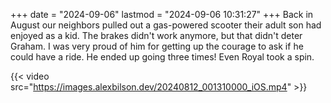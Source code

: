 +++
date = "2024-09-06"
lastmod = "2024-09-06 10:31:27"
+++
Back in August our neighbors pulled out a gas-powered scooter their adult son had enjoyed as a kid. The brakes didn't work anymore, but that didn't deter Graham. I was very proud of him for getting up the courage to ask if he could have a ride. He ended up going three times! Even Royal took a spin.

{{< video src="https://images.alexbilson.dev/20240812_001310000_iOS.mp4" >}}
